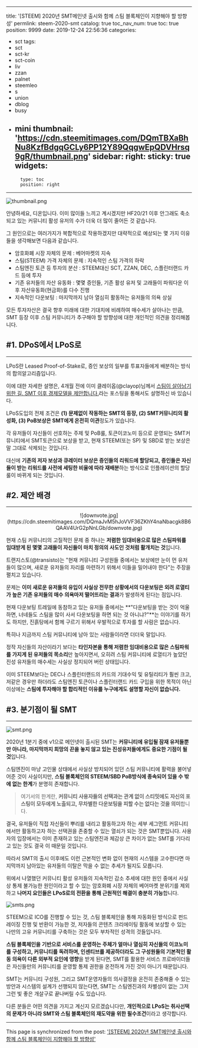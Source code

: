 
---
title: '[STEEM] 2020년 SMT메인넷 출시와 함께 스팀 블록체인이 지향해야 할 방향성'
permlink: steem-2020-smt
catalog: true
toc_nav_num: true
toc: true
position: 9999
date: 2019-12-24 22:56:36
categories:
- sct
tags:
- sct
- sct-kr
- sct-coin
- liv
- zzan
- palnet
- steemleo
- s
- union
- dblog
- busy
- mini
thumbnail: 'https://cdn.steemitimages.com/DQmTBXaBhNu8KzfBdgqGCLy6PP12Y89QqgwEpQDVHrsq9gR/thumbnail.png'
sidebar:
    right:
        sticky: true
widgets:
    -
        type: toc
        position: right
---


![thumbnail.png](https://cdn.steemitimages.com/DQmTBXaBhNu8KzfBdgqGCLy6PP12Y89QqgwEpQDVHrsq9gR/thumbnail.png)

안녕하세요, 디온입니다. 이미 많이들 느끼고 계시겠지만 HF20/21 이후 안그래도 축소되고 있는 커뮤니티 활성 유저의 수가 더욱 더 많이 줄어든 것 같습니다. 

그 원인으로는 여러가지가 복합적으로 작용하겠지만 대략적으로 예상되는 몇 가지 이유들을 생각해보면 다음과 같습니다.

- 암호화폐 시장 자체의 문제 : 베어마켓의 지속
- 스팀(STEEM) 가격 자체의 문제 : 지속적인 스팀 가격의 하락
- 스팀엔진 토큰 등 투자의 분산 : STEEM대신 SCT, ZZAN, DEC, 스플린터랜드 카드 등에 투자
- 기존 유저들의 자산 유동화 : 몇몇 증인들, 기존 활성 유저 및 고래들이 파워다운 이후 자산유동화(현금화)를 다수 진행
- 지속적인 다운보팅 : 마지막까지 남아 열심히 활동하는 유저들의 의욕 상실

모든 투자자산은 결국 향후 미래에 대한 기대치에 비례하여 매수세가 살아나는 만큼, SMT 등장 이후 스팀 커뮤니티가 추구해야 할 방향성에 대한 개인적인 의견을 정리해봅니다.

## #1.  DPoS에서 LPoS로
---

LPoS란 Leased Proof-of-Stake로, 증인 보상의 일부를 투표자들에게 배분하는 방식의 합의알고리즘입니다. 

이에 대한 자세한 설명은, 4개월 전에 이미 클레이옵(@clayop)님께서 [스팀이 살아남기 위한 길. SMT 이후 경제모델을 제안합니다.](https://steemit.com/liv/@clayop/2ge3ng-smt)라는 포스팅을 통해서도 설명하신 바 있습니다.

LPoS도입의 전제 조건은 **(1) 문제없이 작동하는 SMT의 등장, (2) SMT커뮤니티의 활성화, (3) PoB보상은 SMT에게 온전히 이관**정도가 있습니다.

각 유저들이 자신들이 선호하는 주제 및 PoB룰, 토큰이코노미 등으로 운영되는 SMT커뮤니티에서 SMT토큰으로 보상을 받고, 현재 STEEM(또는 SP) 및 SBD로 받는 보상은 말 그대로 삭제되는 것입니다.

대신에 **기존의 저자 보상과 큐레이터 보상은 증인들의 리워드에 할당되고, 증인들은 자신들이 받는 리워드를 사전에 세팅한 비율에 따라 재배분**하는 방식으로 인플레이션의 할당 룰이 바뀌게 되는 것입니다.

## #2. 제안 배경
---
<center>![downvote.jpg](https://cdn.steemitimages.com/DQmaJvM5hJoVVF36ZKhY4naNbacgk8B6QAAV4UrG2pNnLGb/downvote.jpg)</center>

현재 스팀 커뮤니티의 고질적인 문제 중 하나는 **저렴한 임대비용으로 많은 스팀파워를 임대받게 된 몇몇 고래들이 자신들이 마치 정의의 사도인 것처럼 활개치는 것**입니다. 

트랜지스토(@transisto)는 "현재 커뮤니티 구성원들 중에서는 보상에만 눈이 먼 유저들이 많으며, 새로운 유저들의 자리를 마련하기 위해서 이들을 밀어내야 한다"는 주장을 펼치고 있습니다. 

문제는 **이미 새로운 유저들의 유입이 사실상 전무한 상황에서의 다운보팅은 외려 로열티가 높은 기존 유저들의 매수 의욕마저 떨어뜨리는 결과**가 발생하게 된다는 점입니다. 

현재 다운보팅 트레일에 동참하고 있는 유저들 중에서는 **"다운보팅을 받는 것이 억울하면, 너네들도 스팀을 많이 사서 다운보팅을 하면 되는 것 아니냐?"**는 이야기를 하기도 하지만, 진흙탕에서 함께 구르기 위해서 우발적으로 투자를 할 사람은 없습니다. 

특히나 지금까지 스팀 커뮤니티에 남아 있는 사람들이라면 더더욱 말입니다. 

정작 자신들의 자산이라기 보다는 **타인자본을 통해 저렴한 임대비용으로 많은 스팀파워를 가지게 된 유저들의 목소리**만 높아지면서, 오히려 스팀 커뮤니티에 로열티가 높았던 진성 유저들의 매수세는 사실상 정지되어 버린 상태입니다. 

이미 STEEM보다는 DEC나 스플린터랜드의 카드의 기대수익 및 유틸리티가 훨씬 크고, 저같은 경우만 하더라도 스팀엔진 토큰이나 스플린터랜드 카드 구입을 위한 목적이 아닌 이상에는 **스팀에 투자해야 할 합리적인 이유를 누구에게도 설명할 자신이 없습니다.**

## #3. 분기점이 될 SMT
---
![smt.png](https://cdn.steemitimages.com/DQmYp9TaKNf493Af6f4tE2HeLhFHCwM4keHowAvJHHUGdvs/smt.png)

2020년 1분기 중에 v1으로 메인넷이 출시된 SMT는 **커뮤니티에 유입될 잠재 유저들뿐만 아니라, 마지막까지 희망의 끈을 놓지 않고 있는 진성유저들에게도 중요한 기점이 될 것**입니다. 

스팀엔진이 마냥 고인물 상태에서 사실상 방치되어 있던 스팀 커뮤니티에 활력을 불어넣어준 것이 사실이지만, **스팀 블록체인의 STEEM/SBD PoB방식에 종속되어 있을 수 밖에 없는 한계**가 분명히 존재합니다. 

> 여기서의 한계란, **커뮤니티 사용자들의 선택과는 관계 없이 스티밋에도 자신의 포스팅이 모두에게 노출되고, 무차별한 다운보팅을 피할 수는 없다는 것을 의미**합니다. 

결국, 유저들이 직접 자신들이 뿌리를 내리고 활동하고자 하는 세부 세그먼트 커뮤니티에서만 활동하고자 하는 선택권을 존중할 수 있는 열쇠가 되는 것은 SMT뿐입니다. 사용자의 입장에서는 이미 존재하고 있는 스팀엔진과 체감상 큰 차이가 없는 SMT를 기다리고 있는 것도 결국 이 때문일 것입니다. 

따라서 SMT의 출시 이후에도 이런 근본적인 변화 없이 현재의 시스템을 고수한다면 마지막까지 남아있는 유저들의 이탈은 막을 수 없는 추세가 될지도 모릅니다. 

위에서 나열했던 커뮤니티 활성 유저들의 지속적인 감소 추세에 대한 원인 중에서 사실상 통제 불가능한 원인이라고 할 수 있는 암호화폐 시장 자체의 베어마켓 분위기를 제외하고 **나머지 요인들은 LPoS로의 전환을 통해 근원적인 해결이 충분히 가능**합니다. 

![smts.png](https://cdn.steemitimages.com/DQmQ3VuDrkS1CnGSVpy9vPrTCK4cvmRjYLkggZZSeZLBpEx/smts.png)

STEEM으로 ICO를 진행할 수 있는 것, 스팀 블록체인을 통해 자동화된 방식으로 펀드레이징 진행 및 반환이 가능한 것, 저자들의 콘텐츠 크리에이팅 활동에 보상할 수 있는 나만의 고유 커뮤니티를 구축하는 것은 모두 부차적인 성격의 것들입니다. 

**스팀 블록체인을 기반으로 서비스를 운영하는 주체가 얼마나 열심히 자신들의 이코노미를 구성하고, 커뮤니티를 독려하며, 인센티브를 제공하더라도 그 구성원들의 기본적인 활동 의욕이 다른 외부적 요인에 영향**을 받게 된다면, SMT를 활용한 서비스 프로바이더들은 자신들만의 커뮤니티를 운영할 통제 권한을 온전하게 가진 것이 아니기 때문입니다.

SMT는 커뮤니티 구성원, 그리고 SMT운영자들의 의사결정을 온전히 존중해줄 수 있는 방안과 시스템의 설계가 선행되지 않는다면, SMT는 스팀엔진과의 차별성이 없는 그저그런 빛 좋은 개살구로 끝나버릴 수도 있습니다. 

다른 분들은 어떤 의견을 가지고 계신지 모르겠습니다만, **개인적으로 LPoS는 취사선택의 문제가 아니라 SMT와 스팀 블록체인의 재도약을 위한 필수조건**이라고 생각합니다.

- - -

This page is synchronized from the post: ['[STEEM] 2020년 SMT메인넷 출시와 함께 스팀 블록체인이 지향해야 할 방향성'](https://steemit.com/@donekim/steem-2020-smt)
